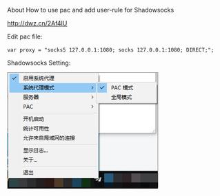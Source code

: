 About How to use pac and add user-rule for Shadowsocks

http://dwz.cn/2Af4IU

Edit pac file:

    var proxy = "socks5 127.0.0.1:1080; socks 127.0.0.1:1080; DIRECT;";

Shadowsocks Setting:

![](img/pac.jpg)